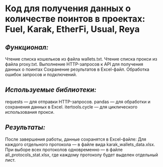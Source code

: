 # Код для получения данных о количестве поинтов в проектах: Fuel, Karak, EtherFi, Usual, Reya
## *Функционал:*
Чтение списка кошельков из файла wallets.txt.
Чтение списка прокси из файла proxy.txt.
Выполнение HTTP-запросов к API для получения данных о поинтах
Сохранение результатов в Excel-файл.
Обработка ошибок запросов и подключений.

## *Используемые библиотеки:*
requests — для отправки HTTP-запросов.
pandas — для обработки и сохранения данных в Excel.
itertools.cycle — для циклического использования прокси.

## *Результаты:*
После завершения работы, данные сохранятся в Excel-файле:
Для каждого отдельного протокола — в файле вида karak_wallets_data.xlsx.
При выборе всех протоколов одновременно — в файле all_protocols_stat.xlsx, где каждому протоколу будет выделен отдельный лист.
